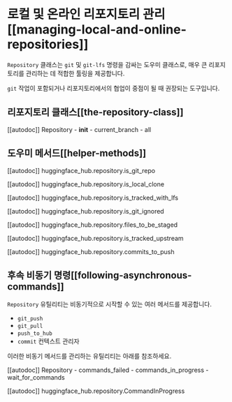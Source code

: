 <!--⚠️ Note that this file is in Markdown but contain specific syntax for our doc-builder (similar to MDX) that may not be
rendered properly in your Markdown viewer.
-->

# 로컬 및 온라인 리포지토리 관리[[managing-local-and-online-repositories]]

`Repository` 클래스는 `git` 및 `git-lfs` 명령을 감싸는 도우미 클래스로, 매우 큰 리포지토리를 관리하는 데 적합한 툴링을 제공합니다.

`git` 작업이 포함되거나 리포지토리에서의 협업이 중점이 될 때 권장되는 도구입니다.

## 리포지토리 클래스[[the-repository-class]]

[[autodoc]] Repository
    - __init__
    - current_branch
    - all

## 도우미 메서드[[helper-methods]]

[[autodoc]] huggingface_hub.repository.is_git_repo

[[autodoc]] huggingface_hub.repository.is_local_clone

[[autodoc]] huggingface_hub.repository.is_tracked_with_lfs

[[autodoc]] huggingface_hub.repository.is_git_ignored

[[autodoc]] huggingface_hub.repository.files_to_be_staged

[[autodoc]] huggingface_hub.repository.is_tracked_upstream

[[autodoc]] huggingface_hub.repository.commits_to_push

## 후속 비동기 명령[[following-asynchronous-commands]]

`Repository` 유틸리티는 비동기적으로 시작할 수 있는 여러 메서드를 제공합니다.
- `git_push`
- `git_pull`
- `push_to_hub`
- `commit` 컨텍스트 관리자

이러한 비동기 메서드를 관리하는 유틸리티는 아래를 참조하세요.

[[autodoc]] Repository
    - commands_failed
    - commands_in_progress
    - wait_for_commands

[[autodoc]] huggingface_hub.repository.CommandInProgress

